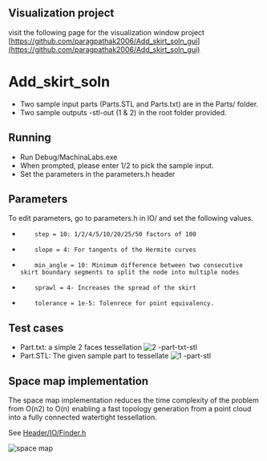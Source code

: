 ## Visualization project 
visit the following page for the visualization window project
[https://github.com/paragpathak2006/Add_skirt_soln_gui](https://github.com/paragpathak2006/Add_skirt_soln_gui)

# Add_skirt_soln

- Two sample input parts (Parts.STL and Parts.txt) are in the Parts/ folder.
- Two sample outputs -stl-out (1 & 2) in the root folder provided.
## Running
- Run Debug/MachinaLabs.exe
- When prompted, please enter 1/2 to pick the sample input.
- Set the parameters in the parameters.h header

## Parameters
To edit parameters, go to parameters.h in IO/ and set the following values.
-         step = 10: 1/2/4/5/10/20/25/50 factors of 100
-         slope = 4: For tangents of the Hermite curves
-         min_angle = 10: Minimum difference between two consecutive skirt boundary segments to split the node into multiple nodes
-         sprawl = 4- Increases the spread of the skirt 
-         tolerance = 1e-5: Tolenrece for point equivalency.

## Test cases
- Part.txt: a simple 2 faces tessellation 
![2 -part-txt-stl](https://user-images.githubusercontent.com/31978917/197202176-8a861227-9371-49c5-9716-56cb05386655.png)
- Part.STL: The given sample part to tessellate
![1 -part-stl](https://user-images.githubusercontent.com/31978917/197202121-11ca0a4e-2b65-402b-9267-af730f192f7e.png)

## Space map implementation
The space map implementation reduces the time complexity of the problem from O(n2) to O(n) enabling a fast topology generation from a point cloud into a fully connected watertight tessellation.

See [Header/IO/Finder.h](https://github.com/paragpathak2006/Add_skirt_soln/blob/main/Header/IO/Finder.h)

![space map](https://github.com/paragpathak2006/pmc/assets/31978917/9ec036a2-e23f-4409-a18d-8e86bcf129be)

 
